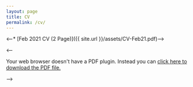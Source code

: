 ```yaml
---
layout: page
title: CV
permalink: /cv/
---
```


<--* [Feb 2021 CV (2 Page)]({{ site.url }}/assets/CV-Feb21.pdf)-->

<--<object data="/assets/temp.pdf" width="1000" height="1000" type='application/pdf'/><p>Your web browser doesn't have a PDF plugin.
  Instead you can <a href="/assets/CV-Feb21.pdf">click here to
  download the PDF file.</a></p>-->
